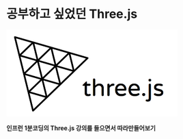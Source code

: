 # 공부하고 싶었던 Three.js 

<img src="./Three.js.png" style="width:400px;">

**인프런 1분코딩의 Three.js 강의를 들으면서 따라만들어보기**

